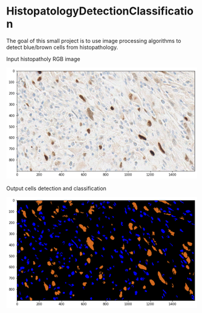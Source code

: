 # HistopatologyDetectionClassification
The goal of this small project is to use image processing algorithms to detect blue/brown cells from histopathology.

Input histopatholy RGB image

![alt text](https://github.com/joks93/HistopatologyDetectionClassification/blob/master/input.png?raw=true)


Output cells detection and classification

![alt text](https://github.com/joks93/HistopatologyDetectionClassification/blob/master/output.png?raw=true)
